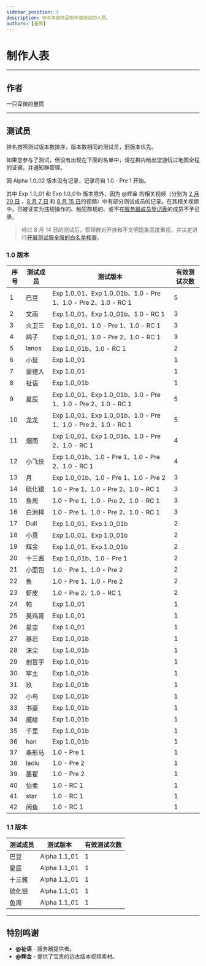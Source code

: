 ```yaml
---
sidebar_position: 3
description: 参与本部作品制作或测试的人员。
authors: [量筒]
---
```


# 制作人表

---

## 作者

一只卑微的量筒

---

## 测试员

排名按照测试版本数排序，版本数相同的测试员，旧版本优先。

如果您参与了测试，但没有出现在下面的名单中，请在群内给出您游玩过地图全程的证据，并通知群管理。

因 Alpha 1.0_02 版本没有记录，记录将自 1.0 - Pre 1 开始。

其中 Exp 1.0_01 和 Exp 1.0_01b 版本除外，因为 @辉金 的相关视频（分别为 [2 月 20 日](https://www.bilibili.com/video/BV1yt42187ZC) 、[8 月 7 日](https://www.bilibili.com/video/BV17E4m1d7Bb) 和 [8 月 15 日](https://www.bilibili.com/video/BV1Ay411q7Hv)的视频）中有部分测试成员的记录。在其相关视频中，已被证实为违规操作的、触犯群规的、或不在[服务器成员登记表](../../../servers/registered_members)的成员不予记录。

> 经过 8 月 14 日的测试后，管理群对开挂和不文明现象高度重视，并决定进行[开展测试服全服的白名单核查](/blog/anno/anno/2024/081501_full)。

### 1.0 版本

| 序号 | 测试成员 | 测试版本 | 有效测试次数 |
| --- | --- | --- | --- |
| 1 | 巴豆 | Exp 1.0_01、Exp 1.0_01b、1.0 - Pre 1、1.0 - Pre 2、1.0 - RC 1 | 5 |
| 2 | 文雨 | Exp 1.0_01、Exp 1.0_01b、1.0 - RC 1 | 3 |
| 3 | 火卫三 | Exp 1.0_01、1.0 - Pre 1、1.0 - RC 1 | 3 |
| 4 | 鸽子 | Exp 1.0_01、1.0 - Pre 2、1.0 - RC 1 | 3 |
| 5 | lanos | Exp 1.0_01b、1.0 - RC 1 | 2 |
| 6 | 小鼠 | Exp 1.0_01 | 1 |
| 7 | 蒙德人 | Exp 1.0_01 | 1 |
| 8 | 祉语 | Exp 1.0_01b | 1 |
| 9 | 星辰 | Exp 1.0_01、Exp 1.0_01b、1.0 - Pre 1、1.0 - Pre 2、1.0 - RC 1 | 5 |
| 10 | 龙龙 | Exp 1.0_01、Exp 1.0_01b、1.0 - Pre 1、1.0 - Pre 2、1.0 - RC 1 | 5 |
| 11 | 烟雨 | Exp 1.0_01、Exp 1.0_01b、1.0 - Pre 2、1.0 - RC 1 | 4 |
| 12 | 小飞侠 | Exp 1.0_01b、1.0 - Pre 1、1.0 - Pre 2、1.0 - RC 1 | 4 |
| 13 | 月 | Exp 1.0_01b、1.0 - Pre 1、1.0 - Pre 2 | 3 |
| 14 | 硫化银 | 1.0 - Pre 1、1.0 - Pre 2、1.0 - RC 1 | 3 |
| 15 | 鱼周 | 1.0 - Pre 1、1.0 - Pre 2、1.0 - RC 1 | 3 |
| 16 | 白洲梓 | 1.0 - Pre 1、1.0 - Pre 2、1.0 - RC 1 | 3 |
| 17 | Dull | Exp 1.0_01、Exp 1.0_01b | 2 |
| 18 | 小意 | Exp 1.0_01、Exp 1.0_01b | 2 |
| 19 | 辉金 | Exp 1.0_01、Exp 1.0_01b | 2 |
| 20 | 十三酱 | Exp 1.0_01b、1.0 - Pre 1 | 2 |
| 21 | 小面包 | 1.0 - Pre 1、1.0 - Pre 2 | 2 |
| 22 | 鱼 | 1.0 - Pre 1、1.0 - Pre 2 | 2 |
| 23 | 虾皮 | 1.0 - Pre 2、1.0 - RC 1 | 2 |
| 24 | 帕 | Exp 1.0_01 | 1 |
| 25 | 吴鸡哥 | Exp 1.0_01 | 1 |
| 26 | 星空 | Exp 1.0_01 | 1 |
| 27 | 基岩 | Exp 1.0_01b | 1 |
| 28 | 沫尘 | Exp 1.0_01b | 1 |
| 29 | 创哲宇 | Exp 1.0_01b | 1 |
| 30 | 牢土 | Exp 1.0_01b | 1 |
| 31 | 玖 | Exp 1.0_01b | 1 |
| 32 | 小鸟 | Exp 1.0_01b | 1 |
| 33 | 书豪 | Exp 1.0_01b | 1 |
| 34 | 擺给 | Exp 1.0_01b | 1 |
| 35 | 千里 | Exp 1.0_01b | 1 |
| 36 | han | Exp 1.0_01b | 1 |
| 37 | 条形马 | 1.0 - Pre 1 | 1 |
| 38 | laolu | 1.0 - Pre 2 | 1 |
| 39 | 墨翟 | 1.0 - Pre 2 | 1 |
| 40 | 怡柔 | 1.0 - RC 1 | 1 |
| 41 | star | 1.0 - RC 1 | 1 |
| 42 | 闲鱼 | 1.0 - RC 1 | 1 |

### 1.1 版本

| 测试成员 | 测试版本 | 有效测试次数 |
| --- | --- | --- |
| 巴豆 | Alpha 1.1_01 | 1 |
| 星辰 | Alpha 1.1_01 | 1 |
| 十三酱 | Alpha 1.1_01 | 1 |
| 硫化银 | Alpha 1.1_01 | 1 |
| 鱼周 | Alpha 1.1_01 | 1 |

---

## 特别鸣谢

- **@祉语** - 服务器提供者。
- **@辉金** - 提供了宝贵的远古版本视频素材。
